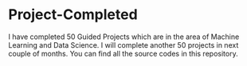 # Project-Completed
I have completed 50 Guided Projects which are in the area of Machine Learning and Data Science. I will complete another 50 projects in next couple of months. You can find all the source codes in this repository.
